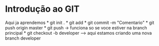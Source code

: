 # Introdução ao GIT

Aqui ja aprendemos
    * git init .
    * git add <file>
    * git commit -m "Comentario"
    * git push origin master
    * git push -> funciona so se voce estiver na branch principal
    * git checkout -b developer --> aqui estamos criando uma nova branch developer